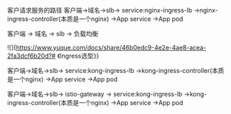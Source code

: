 客户请求服务的路径   客户端->域名->slb-> service:nginx-ingress-lb ->nginx-ingress-controller(本质是一个nginx) ->App service ->App pod

客户端 -> 域名 -> slb -> 负载均衡

![]{https://www.yuque.com/docs/share/46b0edc9-4e2e-4ae8-acea-2fa3dcf6b20d?# 《Ingress选型》}



客户端->域名->slb-> service:kong-ingress-lb ->kong-ingress-controller(本质是一个nginx) ->App service ->App pod


客户端->域名->slb-> istio-gateway -> service:kong-ingress-lb ->kong-ingress-controller(本质是一个nginx) ->App service ->App pod